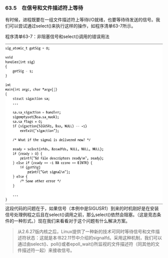### 63.5　在信号和文件描述符上等待

有时候，进程既要在一组文件描述符上等待I/O就绪，也要等待待发送的信号。我们可以尝试通过select()来执行这样的操作，如程序清单63-7所示。

程序清单63-7：非阻塞信号和select()调用的错误用法



![1655.png](../images/1655.png)
这段代码的问题在于，如果信号（本例中是SIGUSR1）到来的时机刚好是在安装信号处理例程之后且在select()调用之前，那么select()依然会阻塞。（这是竞态条件的一种形式。）现在我们来看看对于这个问题有什么解决方案。

> 从2.6.27版内核之后，Linux提供了一种新的技术可同时等待信号和文件描述符状态：这就是本书22.11节中介绍的signalfd。采用这种机制，我们可以通过由select()、poll()或者epoll_wait()所监视的文件描述符（同其他的文件描述符一起）来接收信号。

